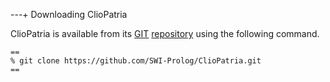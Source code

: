 ---+ Downloading ClioPatria

ClioPatria is available from its [GIT](http://git-scm.com/)
[repository](https://github.com/SWI-Prolog/ClioPatria) using the
following command.

    ==
    % git clone https://github.com/SWI-Prolog/ClioPatria.git
    ==
